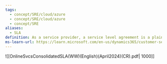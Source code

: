 ```yaml
---
tags:
  - concept/SRE/cloud/azure 
  - concept/SRE/cloud/azure
  - concept/SRE
aliases:
  - SLA
definition: As a service provider, a service level agreement is a plain-language agreement between you and your customer (whether internal or external) that defines the services you will deliver, the responsiveness that can be expected, and how you will measure performance.
ms-learn-url: https://learn.microsoft.com/en-us/dynamics365/customer-service/use/overview-service-level-agreements
---
```

![[OnlineSvcsConsolidatedSLA(WW)(English)(April2024)(CR).pdf| 1000]]
